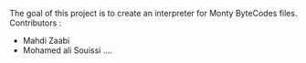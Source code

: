 The goal of this project is to create an interpreter for Monty ByteCodes files.
Contributors :
- Mahdi Zaabi 
- Mohamed ali Souissi
....
